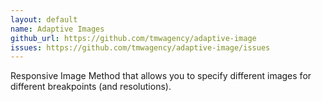 ```yaml
---
layout: default
name: Adaptive Images
github_url: https://github.com/tmwagency/adaptive-image
issues: https://github.com/tmwagency/adaptive-image/issues
---
```

Responsive Image Method that allows you to specify different images for different breakpoints (and resolutions).